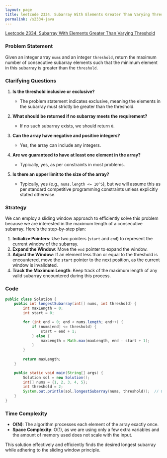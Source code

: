 ```yaml
---
layout: page
title: leetcode 2334. Subarray With Elements Greater Than Varying Threshold
permalink: /s2334-java
---
```

[Leetcode 2334. Subarray With Elements Greater Than Varying Threshold](https://algoadvance.github.io/algoadvance/l2334)
### Problem Statement
Given an integer array `nums` and an integer `threshold`, return the maximum number of consecutive subarray elements such that the minimum element in this subarray is greater than the `threshold`.

### Clarifying Questions
1. **Is the threshold inclusive or exclusive?**
   - The problem statement indicates exclusive, meaning the elements in the subarray must strictly be greater than the threshold.
   
2. **What should be returned if no subarray meets the requirement?**
   - If no such subarray exists, we should return `0`.

3. **Can the array have negative and positive integers?**
   - Yes, the array can include any integers.

4. **Are we guaranteed to have at least one element in the array?**
   - Typically, yes, as per constraints in most problems.

5. **Is there an upper limit to the size of the array?**
   - Typically, yes (e.g., `nums.length <= 10^5`), but we will assume this as per standard competitive programming constraints unless explicitly stated otherwise.

### Strategy
We can employ a sliding window approach to efficiently solve this problem because we are interested in the maximum length of a consecutive subarray. Here's the step-by-step plan:

1. **Initialize Pointers**: Use two pointers (`start` and `end`) to represent the current window of the subarray.
2. **Expand the Window**: Move the `end` pointer to expand the window.
3. **Adjust the Window**: If an element less than or equal to the threshold is encountered, move the `start` pointer to the next position, as the current window is invalidated.
4. **Track the Maximum Length**: Keep track of the maximum length of any valid subarray encountered during this process.

### Code

```java
public class Solution {
    public int longestSubarray(int[] nums, int threshold) {
        int maxLength = 0;
        int start = 0;

        for (int end = 0; end < nums.length; end++) {
            if (nums[end] <= threshold) {
                start = end + 1;
            } else {
                maxLength = Math.max(maxLength, end - start + 1);
            }
        }
        
        return maxLength;
    }

    public static void main(String[] args) {
        Solution sol = new Solution();
        int[] nums = {1, 2, 3, 4, 5};
        int threshold = 2;
        System.out.println(sol.longestSubarray(nums, threshold));  // Output: 3
    }
}
```

### Time Complexity
- **O(N)**: The algorithm processes each element of the array exactly once.
- **Space Complexity**: O(1), as we are using only a few extra variables and the amount of memory used does not scale with the input.

This solution effectively and efficiently finds the desired longest subarray while adhering to the sliding window principle.